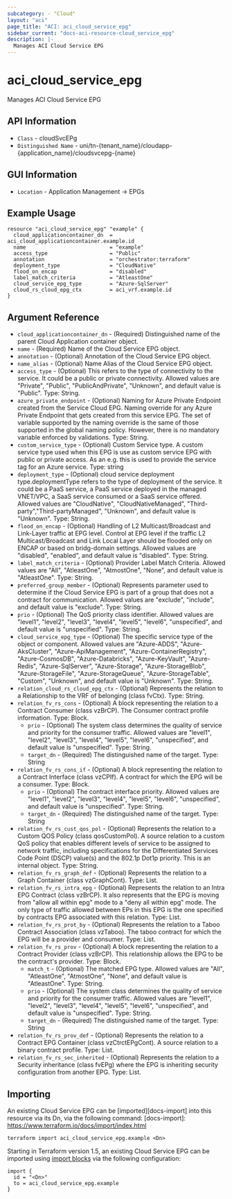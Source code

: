```yaml
---
subcategory: - "Cloud"
layout: "aci"
page_title: "ACI: aci_cloud_service_epg"
sidebar_current: "docs-aci-resource-cloud_service_epg"
description: |-
  Manages ACI Cloud Service EPG
---
```


# aci_cloud_service_epg #

Manages ACI Cloud Service EPG

## API Information ##

* `Class` - cloudSvcEPg
* `Distinguished Name` - uni/tn-{tenant_name}/cloudapp-{application_name}/cloudsvcepg-{name}

## GUI Information ##

* `Location` - Application Management -> EPGs


## Example Usage ##

```hcl
resource "aci_cloud_service_epg" "example" {
  cloud_applicationcontainer_dn  = aci_cloud_applicationcontainer.example.id
  name                           = "example"
  access_type                    = "Public"
  annotation                     = "orchestrator:terraform"
  deployment_type                = "CloudNative"
  flood_on_encap                 = "disabled"
  label_match_criteria           = "AtleastOne"
  cloud_service_epg_type         = "Azure-SqlServer"
  cloud_rs_cloud_epg_ctx         = aci_vrf.example.id
}
```

## Argument Reference ##

* `cloud_applicationcontainer_dn` - (Required) Distinguished name of the parent Cloud Application container object.
* `name` - (Required) Name of the Cloud Service EPG object.
* `annotation` - (Optional) Annotation of the Cloud Service EPG object.
* `name_alias` - (Optional) Name Alias of the Cloud Service EPG object.
* `access_type` - (Optional) This refers to the type of connectivity to the service. It could be a public or private connectivity. Allowed values are "Private", "Public", "PublicAndPrivate", "Unknown", and default value is "Public". Type: String.
* `azure_private_endpoint` - (Optional) Naming for Azure Private Endpoint created from the Service Cloud EPG. Naming override for any Azure Private Endpoint that gets created from this service EPG. The set of variable supported by the naming override is the same of those supported in the global naming policy. However, there is no mandatory variable enforced by validations. Type: String.
* `custom_service_type` - (Optional) Custom Service type. A custom service type used when this EPG is use as custom service EPG with public or private access. As an e.g. this is used to provide the service tag for an Azure service. Type: string
* `deployment_type` - (Optional) cloud service deployment type.deploymentType refers to the type of deployment of the service. It could be a PaaS service, a PaaS service deployed in the managed VNET/VPC, a SaaS service consumed or a SaaS service offered. Allowed values are "CloudNative", "CloudNativeManaged", "Third-party","Third-partyManaged", "Unknown", and default value is "Unknown". Type: String.
* `flood_on_encap` - (Optional) Handling of L2 Multicast/Broadcast and Link-Layer traffic at EPG level. Control at EPG level if the traffic L2 Multicast/Broadcast and Link Local Layer should be flooded only on ENCAP or based on bridg-domain settings. Allowed values are "disabled", "enabled", and default value is "disabled". Type: String.
* `label_match_criteria` - (Optional) Provider Label Match Criteria. Allowed values are "All", "AtleastOne", "AtmostOne", "None", and default value is "AtleastOne". Type: String.
* `preferred_group_member` - (Optional) Represents parameter used to determine if the Cloud Service EPG is part of a group that does not a contract for communication. Allowed values are "exclude", "include", and default value is "exclude". Type: String.
* `prio` - (Optional) The QoS priority class identifier. Allowed values are "level1", "level2", "level3", "level4", "level5", "level6", "unspecified", and default value is "unspecified". Type: String.
* `cloud_service_epg_type` - (Optional) The specific service type of the object or component. Allowed values are "Azure-ADDS", "Azure-AksCluster", "Azure-ApiManagement", "Azure-ContainerRegistry", "Azure-CosmosDB", "Azure-Databricks", "Azure-KeyVault", "Azure-Redis", "Azure-SqlServer", "Azure-Storage", "Azure-StorageBlob", "Azure-StorageFile", "Azure-StorageQueue", "Azure-StorageTable", "Custom", "Unknown", and default value is "Unknown". Type: String.
* `relation_cloud_rs_cloud_epg_ctx` - (Optional) Represents the relation to a Relationship to the VRF of belonging (class fvCtx). Type: String.
* `relation_fv_rs_cons` - (Optional) A block representing the relation to a Contract Consumer (class vzBrCP). The Consumer contract profile information. Type: Block.
  * `prio` - (Optional) The system class determines the quality of service and priority for the consumer traffic. Allowed values are "level1", "level2", "level3", "level4", "level5", "level6", "unspecified", and default value is "unspecified". Type: String.
  * `target_dn` - (Required) The distinguished name of the target. Type: String
* `relation_fv_rs_cons_if` - (Optional) A block representing the relation to a Contract Interface (class vzCPIf). A contract for which the EPG will be a consumer. Type: Block.
  * `prio` - (Optional) The contract interface priority. Allowed values are "level1", "level2", "level3", "level4", "level5", "level6", "unspecified", and default value is "unspecified". Type: String.
  * `target_dn` - (Required) The distinguished name of the target. Type: String
* `relation_fv_rs_cust_qos_pol` - (Optional) Represents the relation to a Custom QOS Policy (class qosCustomPol). A source relation to a custom QoS policy that enables different levels of service to be assigned to network traffic, including specifications for the Differentiated Services Code Point (DSCP) value(s) and the 802.1p Dot1p priority. This is an internal object. Type: String.
* `relation_fv_rs_graph_def` - (Optional) Represents the relation to a Graph Container (class vzGraphCont). Type: List.
* `relation_fv_rs_intra_epg` - (Optional) Represents the relation to an Intra EPG Contract (class vzBrCP). It also represents that the EPG is moving from "allow all within epg" mode to a "deny all within epg" mode. The only type of traffic allowed between EPs in this EPG is the one specified by contracts EPG associated with this relation. Type: List.
* `relation_fv_rs_prot_by` - (Optional) Represents the relation to a Taboo Contract Association (class vzTaboo). The taboo contract for which the EPG will be a provider and consumer. Type: List.
* `relation_fv_rs_prov` - (Optional) A block representing the relation to a Contract Provider (class vzBrCP). This relationship allows the EPG to be the contract's provider. Type: Block.
  * `match_t` - (Optional) The matched EPG type. Allowed values are "All", "AtleastOne", "AtmostOne", "None", and default value is "AtleastOne". Type: String.
  * `prio` - (Optional) The system class determines the quality of service and priority for the consumer traffic. Allowed values are "level1", "level2", "level3", "level4", "level5", "level6", "unspecified", and default value is "unspecified". Type: String.
  * `target_dn` - (Required) The distinguished name of the target. Type: String
* `relation_fv_rs_prov_def` - (Optional) Represents the relation to a Contract EPG Container (class vzCtrctEPgCont). A source relation to a binary contract profile. Type: List.
* `relation_fv_rs_sec_inherited` - (Optional) Represents the relation to a Security inheritance (class fvEPg) where the EPG is inheriting security configuration from another EPG. Type: List.


## Importing ##

An existing Cloud Service EPG can be [imported][docs-import] into this resource via its Dn, via the following command:
[docs-import]: https://www.terraform.io/docs/import/index.html


```
terraform import aci_cloud_service_epg.example <Dn>
```

Starting in Terraform version 1.5, an existing Cloud Service EPG can be imported 
using [import blocks](https://developer.hashicorp.com/terraform/language/import) via the following configuration:

```
import {
  id = "<Dn>"
  to = aci_cloud_service_epg.example
}
```